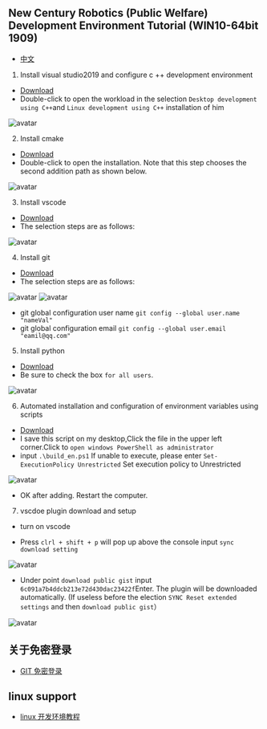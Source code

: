 ## New Century Robotics (Public Welfare) Development Environment Tutorial (WIN10-64bit 1909)

- [中文](./readme_cn.md)

1. Install visual studio2019 and configure c ++ development environment

- [Download](https://github.com/3038922/new_century_robotics/releases/download/v1.0/vs_community__1548256886.1596784179.exe)
- Double-click to open the workload in the selection `Desktop development using C++`and `Linux development using C++` installation of him

![avatar](./pic/0.visualstudio.jpg)

2. Install cmake

- [Download](https://github.com/3038922/new_century_robotics/releases/download/v1.0/cmake-3.18.1-win64-x64.msi)
- Double-click to open the installation. Note that this step chooses the second addition path as shown below.

![avatar](./pic/1.cmake.jpg)

3. Install vscode

- [Download](https://github.com/3038922/new_century_robotics/releases/download/v1.0/VSCodeUserSetup-x64-1.47.3.exe)
- The selection steps are as follows:

![avatar](./pic/2.vscode.jpg)

4. Install git

- [Download](https://github.com/3038922/new_century_robotics/releases/download/v1.0/Git-2.27.0-64-bit.exe)
- The selection steps are as follows:

![avatar](./pic/3.git-1.jpg)
![avatar](./pic/3.git-2.jpg)

- git global configuration user name `git config --global user.name "nameVal"`
- git global configuration email `git config --global user.email "eamil@qq.com"`

5. Install python

- [Download](https://github.com/3038922/new_century_robotics/releases/download/v1.0/python-3.8.5-amd64.exe)
- Be sure to check the box `for all users`.

![avatar](./pic/4.python.jpg)

6. Automated installation and configuration of environment variables using scripts

- [Download](https://github.com/3038922/new_century_robotics/releases/download/v1.0/build_en.ps1)
- I save this script on my desktop,Click the file in the upper left corner.Click to `open windows PowerShell as administrator`
- input `.\build_en.ps1`
  If unable to execute, please enter `Set-ExecutionPolicy Unrestricted` Set execution policy to Unrestricted

![avatar](./pic/7.环境变量-1.jpg)

- OK after adding. Restart the computer.

7. vscdoe plugin download and setup

- turn on vscode

- Press `clrl + shift + p` will pop up above the console input `sync download setting`

![avatar](./pic/8.vscode-2.jpg)

- Under point `download public gist` input `6c091a7b4ddcb213e72d430dac23422f`Enter. The plugin will be downloaded automatically. (If useless before the election `SYNC Reset extended settings` and then `download public gist`）

![avatar](./pic/8.vscode-3.jpg)

## 关于免密登录

- [GIT 免密登录](./git_id_ras_support.md)

## linux support

- [linux 开发环境教程](./linux_support.md)
